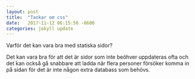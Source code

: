 ```yaml
---
layout: post
title:  "Tankar om css"
date:   2017-11-12 06:15:56 -0600
categories: jekyll update
---
```


Varför det kan vara bra med statiska sidor? 

Det kan vara bra för att det är sidor som inte beöhver uppdateras ofta och det kan också gå snabbare att ladda när flera personer försöker komma in på sidan för det är inte någon extra databass som behövs. 